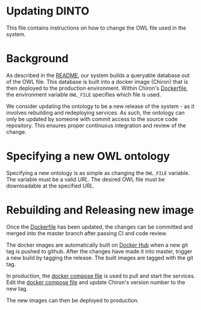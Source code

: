 # Updating DINTO

This file contains instructions on how to change the OWL file used in the system.

# Background

As described in the [README], our system builds a queryable database out of the
OWL file. This database is built into a docker image (Chiron) that is then deployed to
the production environment. Within Chiron's [Dockerfile], the environment variable
`OWL_FILE` specifies which file is used.

We consider updating the ontology to be a new release of the system - as it
involves rebuilding and redeploying services. As such, the ontology can only be
updated by someone with commit access to the source code repository. This
ensures proper continuous integration and review of the change.

# Specifying a new OWL ontology

Specifying a new ontology is as simple as changing the `OWL_FILE` variable. The
variable must be a valid *URL*. The desired OWL file must be downloadable at
the specified *URL*.

# Rebuilding and Releasing new image

Once the [Dockerfile] has been updated, the changes can be committed and merged
into the master branch after passing CI and code review.

The docker images are automatically built on [Docker Hub] when a new git tag is
pushed to github. After the changes have made it into master, trigger a new
build by tagging the release. The built images are tagged with the git tag.

In production, the [docker compose file] is used to pull and start the services.
Edit the [docker compose file] and update Chiron's version number to the new tag.

The new images can then be deployed to production.

[README]: ../README.md
[Dockerfile]: ../chiron/Dockerfile
[docker compose file]: ../docker-compose.yml
[docker hub]:  https://hub.docker.com/u/tomtoothfairies/
